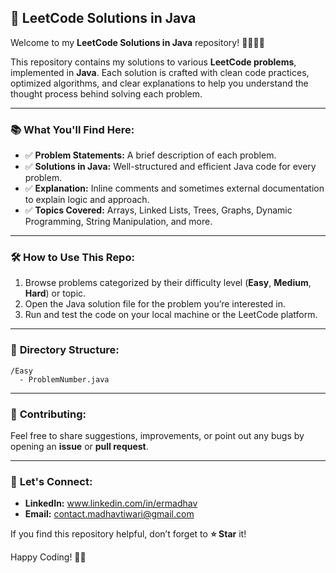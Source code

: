 ## 🚀 **LeetCode Solutions in Java**  

Welcome to my **LeetCode Solutions in Java** repository! 👨‍💻👩‍💻  

This repository contains my solutions to various **LeetCode problems**, implemented in **Java**. Each solution is crafted with clean code practices, optimized algorithms, and clear explanations to help you understand the thought process behind solving each problem.  

---

### 📚 **What You'll Find Here:**  
- ✅ **Problem Statements:** A brief description of each problem.  
- ✅ **Solutions in Java:** Well-structured and efficient Java code for every problem.  
- ✅ **Explanation:** Inline comments and sometimes external documentation to explain logic and approach.  
- ✅ **Topics Covered:** Arrays, Linked Lists, Trees, Graphs, Dynamic Programming, String Manipulation, and more.  

---

### 🛠️ **How to Use This Repo:**  
1. Browse problems categorized by their difficulty level (**Easy**, **Medium**, **Hard**) or topic.  
2. Open the Java solution file for the problem you’re interested in.  
3. Run and test the code on your local machine or the LeetCode platform.  

---

### 📂 **Directory Structure:**  
```
/Easy
  - ProblemNumber.java

```

---

### 🤝 **Contributing:**  
Feel free to share suggestions, improvements, or point out any bugs by opening an **issue** or **pull request**.  

---

### 🌟 **Let's Connect:**  
- **LinkedIn:** www.linkedin.com/in/ermadhav   
- **Email:** contact.madhavtiwari@gmail.com  

If you find this repository helpful, don’t forget to **⭐ Star** it!  

Happy Coding! 🚀✨
